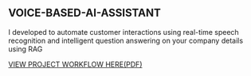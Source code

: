 ## VOICE-BASED-AI-ASSISTANT
I developed to automate customer interactions using real-time speech recognition and intelligent question answering on your company details using RAG

[VIEW PROJECT WORKFLOW HERE(PDF)](https://github.com/Rahulrokkam4/voice-based-ai-assistant/blob/main/VOICE%20BASED%20AI%20ASSISTANT.pdf)

